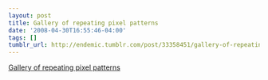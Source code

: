```yaml
---
layout: post
title: Gallery of repeating pixel patterns
date: '2008-04-30T16:55:46-04:00'
tags: []
tumblr_url: http://endemic.tumblr.com/post/33358451/gallery-of-repeating-pixel-patterns
---
```

[Gallery of repeating pixel patterns](http://www.squidfingers.com/patterns/)  
